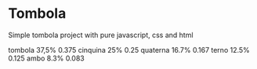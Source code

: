 # Tombola
Simple tombola project with pure javascript, css and html

tombola 37,5% 0.375
cinquina 25% 0.25
quaterna 16.7% 0.167
terno 12.5% 0.125
ambo 8.3% 0.083
